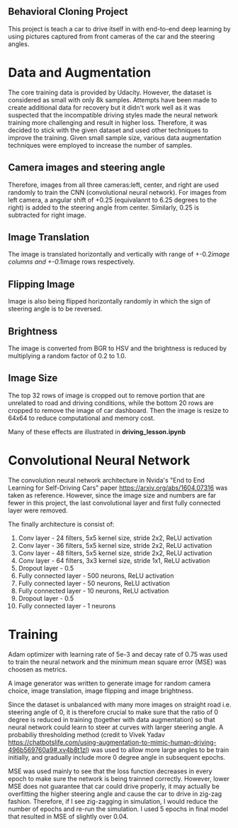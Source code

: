 ## Behavioral Cloning Project
This project is teach a car to drive itself in with end-to-end deep learning by using pictures captured from front cameras of the car and the steering angles.

# Data and Augmentation
The core training data is provided by Udacity. However, the dataset is considered as small with only 8k samples. Attempts have been made to create additional data for recovery but it didn't work well as it was suspected that the incompatible driving styles made the neural network training more challenging and result in higher loss. Therefore, it was decided to stick with the given dataset and used other techniques to improve the training. Given small sample size, various data augmentation techniques were employed to increase the number of samples.

## Camera images and steering angle
Therefore, images from all three cameras:left, center, and right are used randomly to train the CNN (convolutional neural network). For images from left camera, a angular shift of +0.25 (equivalannt to 6.25 degrees to the right) is added to the steering angle from center. Similarly, 0.25 is subtracted for right image. 

## Image Translation
The image is translated horizontally and vertically with range of +-0.2*image columns and +-0.1*image rows respectively.

## Flipping Image
Image is also being flipped horizontally randomly in which the sign of steering angle is to be reversed.

## Brightness
The image is converted from BGR to HSV and the brightness is reduced by multiplying a random factor of 0.2 to 1.0. 

## Image Size
The top 32 rows of image is cropped out to remove portion that are unrelated to road and driving conditions, while the bottom 20 rows are cropped to remove the image of car dashboard. Then the image is resize to 64x64 to reduce computational and memory cost.

Many of these effects are illustrated in **driving_lesson.ipynb** 

# Convolutional Neural Network
The convolution neural network architecture in Nvida's "End to End Learning for Self-Driving Cars" paper https://arxiv.org/abs/1604.07316 was taken as reference. However, since the image size and numbers are far fewer in this project, the last convolutional layer and first fully connected layer were removed. 

The finally architecture is consist of:
1. Conv layer - 24 filters, 5x5 kernel size, stride 2x2, ReLU activation
2. Conv layer - 36 filters, 5x5 kernel size, stride 2x2, ReLU activation
3. Conv layer - 48 filters, 5x5 kernel size, stride 2x2, ReLU activation
4. Conv layer - 64 filters, 3x3 kernel size, stride 1x1, ReLU activation
5. Dropout layer - 0.5
6. Fully connected layer - 500 neurons, ReLU activation
7. Fully connected layer - 50 neurons, ReLU activation
8. Fully connected layer - 10 neurons, ReLU activation
9. Dropout layer - 0.5
10. Fully connected layer - 1 neurons

# Training
Adam optimizer with learning rate of 5e-3 and decay rate of 0.75 was used to train the neural network and the minimum mean square error (MSE) was choosen as metrics.

A image generator was written to generate image for random camera choice, image translation, image flipping and image brightness.

Since the dataset is unbalanced with many more images on straight road i.e. steering angle of 0, it is therefore crucial to make sure that the ratio of 0 degree is reduced in training (together with data augmentation) so that neural network could learn to steer at curves with larger steering angle. A probabiliy thresholding method (credit to Vivek Yadav https://chatbotslife.com/using-augmentation-to-mimic-human-driving-496b569760a9#.xv4b8t1zl) was used to allow more large angles to be train initially, and gradually include more 0 degree angle in subsequent epochs. 

MSE was used mainly to see that the loss function decreases in every epoch to make sure the network is being trainned correctly. However, lower MSE does not guarantee that car could drive properly, it may actually be overfitting the higher steering angle and cause the car to drive in zig-zag fashion. Therefore, if I see zig-zagging in simulation, I would reduce the number of epochs and re-run the simulation. I used 5 epochs in final model that resulted in MSE of slightly over 0.04. 
